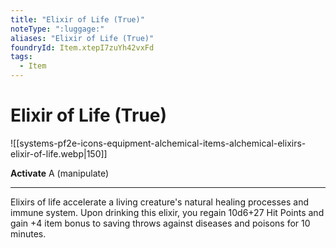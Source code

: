 ```yaml
---
title: "Elixir of Life (True)"
noteType: ":luggage:"
aliases: "Elixir of Life (True)"
foundryId: Item.xtepI7zuYh42vxFd
tags:
  - Item
---
```


# Elixir of Life (True)
![[systems-pf2e-icons-equipment-alchemical-items-alchemical-elixirs-elixir-of-life.webp|150]]

**Activate** A (manipulate)

* * *

Elixirs of life accelerate a living creature's natural healing processes and immune system. Upon drinking this elixir, you regain 10d6+27 Hit Points and gain +4 item bonus to saving throws against diseases and poisons for 10 minutes.


